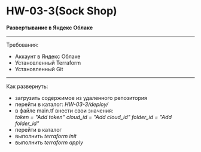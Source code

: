 # HW-03-3(Sock Shop)
**Развертывание в Яндекс Облаке**
___
Требования:
- Аккаунт в Яндекс Облаке
- Установленный Terraform
- Установленный Git
___
Как развернуть:
- загрузить содержимое из удаленного репозитория
- перейти в каталог: _HW-03-3/deploy/_
- в файле main.tf внести свои значения:  
  _token     = "Add token"_
  _cloud_id  = "Add cloud_id"_
  _folder_id = "Add folder_id"_
- перейти в каталог 
- выполнить _terraform init_
- выполнить _terraform apply_
